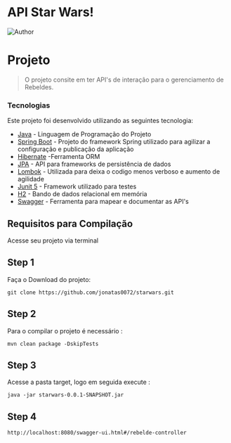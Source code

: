 # API Star Wars!

![Author](http://img.shields.io/badge/Author%20-Jonatas%20Macedo-green)

#  Projeto
> O projeto consite em ter API's de interação para o gerenciamento de Rebeldes.

### Tecnologias

Este projeto foi desenvolvido utilizando as seguintes tecnologia:

* [Java](https://www.java.com/en/download/help/java8.html) - Linguagem de Programação do Projeto
* [Spring Boot](https://spring.io/projects/spring-boot) - Projeto do framework Spring utilizado para agilizar a configuração e publicação da aplicação
* [Hibernate](https://hibernate.org/) -Ferramenta ORM
* [JPA](https://www.oracle.com/java/technologies/persistence-jsp.html) - API para frameworks de persistência de dados
* [Lombok](https://projectlombok.org/) - Utilizada para deixa o codigo menos verboso e aumento de agilidade
* [Junit 5](https://junit.org/junit5/) - Framework utilizado para testes
* [H2](https://www.h2database.com/html/main.html) - Bando de dados relacional em memória
* [Swagger](https://swagger.io/) - Ferramenta para mapear e documentar as API's

## Requisitos para Compilação

Acesse seu projeto via terminal

## Step 1

Faça o Download do projeto:
````
git clone https://github.com/jonatas0072/starwars.git
````

## Step 2

Para o compilar o projeto é necessário : 

````
mvn clean package -DskipTests
````
## Step 3

Acesse a pasta target, logo em seguida execute :
````
java -jar starwars-0.0.1-SNAPSHOT.jar
````

## Step 4
````
http://localhost:8080/swagger-ui.html#/rebelde-controller
````


